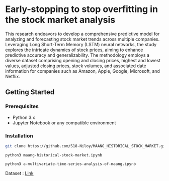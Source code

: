 # Early-stopping to stop overfitting in the stock market analysis

This research endeavors to develop a comprehensive predictive model for analyzing and forecasting stock market trends across multiple companies. Leveraging Long Short-Term Memory (LSTM) neural networks, the study explores the intricate dynamics of stock prices, aiming to enhance predictive accuracy and generalizability. The methodology employs a diverse dataset comprising opening and closing prices, highest and lowest values, adjusted closing prices, stock volumes, and associated date information for companies such as Amazon, Apple, Google, Microsoft, and Netflix.

## Getting Started

### Prerequisites

- Python 3.x
- Jupyter Notebook or any compatible environment

### Installation


```bash
git clone https://github.com/S18-Niloy/MAANG_HISTORICAL_STOCK_MARKET.git
```

```
python3 maang-historical-stock-market.ipynb
```
```
python3 a-multivariate-time-series-analysis-of-maang.ipynb
```

Dataset : [Link](https://www.kaggle.com/datasets/soumendraprasad/stock)
